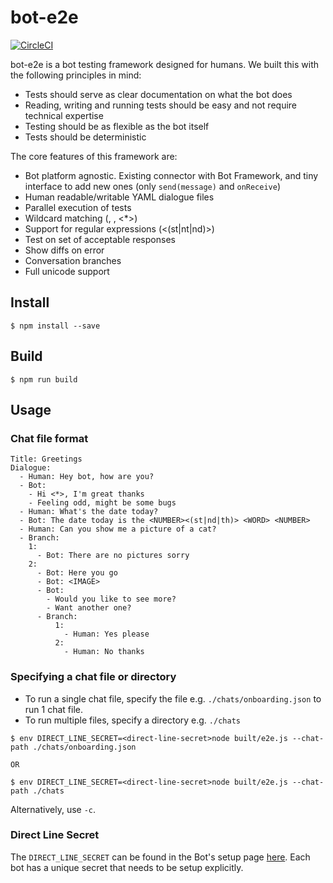 # bot-e2e

[![CircleCI](https://circleci.com/gh/aiden/bot-e2e.svg?style=svg&circle-token=b945b5b109d685a84d3b1d7794c8fd0b2a4f2e0a)](https://circleci.com/gh/aiden/bot-e2e)

bot-e2e is a bot testing framework designed for humans. We built this with the following principles in mind:

- Tests should serve as clear documentation on what the bot does
- Reading, writing and running tests should be easy and not require technical expertise
- Testing should be as flexible as the bot itself
- Tests should be deterministic

The core features of this framework are:

- Bot platform agnostic. Existing connector with Bot Framework, and tiny interface to add new ones (only `send(message)` and `onReceive`)
- Human readable/writable YAML dialogue files
- Parallel execution of tests
- Wildcard matching (<NUMBER>, <WORD>, <\*>)
- Support for regular expressions (<(st|nt|nd)>)
- Test on set of acceptable responses
- Show diffs on error
- Conversation branches
- Full unicode support

## Install

```
$ npm install --save
```

## Build

```
$ npm run build
```

## Usage

### Chat file format


```
Title: Greetings
Dialogue:
  - Human: Hey bot, how are you?
  - Bot:
    - Hi <*>, I'm great thanks
    - Feeling odd, might be some bugs
  - Human: What's the date today?
  - Bot: The date today is the <NUMBER><(st|nd|th)> <WORD> <NUMBER>
  - Human: Can you show me a picture of a cat?
  - Branch:
    1:
      - Bot: There are no pictures sorry
    2:
      - Bot: Here you go
      - Bot: <IMAGE>
      - Bot:
        - Would you like to see more?
        - Want another one?
      - Branch:
          1:
            - Human: Yes please
          2:
            - Human: No thanks
```

### Specifying a chat file or directory

* To run a single chat file, specify the file e.g. `./chats/onboarding.json` to run 1 chat file.
* To run multiple files, specify a directory e.g. `./chats`

```
$ env DIRECT_LINE_SECRET=<direct-line-secret>node built/e2e.js --chat-path ./chats/onboarding.json

OR

$ env DIRECT_LINE_SECRET=<direct-line-secret>node built/e2e.js --chat-path ./chats
```

Alternatively, use `-c`.

### Direct Line Secret

The `DIRECT_LINE_SECRET` can be found in the Bot's setup page [here](https://dev.botframework.com/bots).
Each bot has a unique secret that needs to be setup explicitly.
